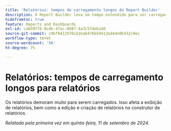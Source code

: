 ```yaml
---
title: 'Relatórios: tempos de carregamento longos do Report Builder'
description: O Report Builder leva um tempo estendido para ser carregado, em alguns casos até um minuto.
hidefromtoc: true
feature: Reports and Dashboards
exl-id: ca850f76-8cdb-47ac-8687-4a3c57deb1dd
source-git-commit: c0bf0412970cb1bab476b59413ed44e0b432c9ec
workflow-type: tm+mt
source-wordcount: '56'
ht-degree: 7%

---
```


# Relatórios: tempos de carregamento longos para relatórios

Os relatórios demoram muito para serem carregados. Isso afeta a exibição de relatórios, bem como a edição e criação de relatórios no construtor de relatórios.

_Relatado pela primeira vez em quinta-feira, 11 de setembro de 2024._

